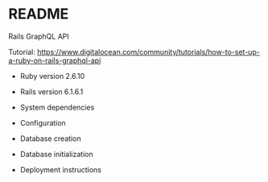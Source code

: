 # README

Rails GraphQL API

Tutorial: https://www.digitalocean.com/community/tutorials/how-to-set-up-a-ruby-on-rails-graphql-api

* Ruby version 2.6.10

* Rails version 6.1.6.1

* System dependencies

* Configuration

* Database creation

* Database initialization

* Deployment instructions

